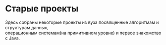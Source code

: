 # Старые проекты
Здесь собраны некоторые проекты из вуза посвященные алгоритмам и структурам данных,  
операционным системам(на примитивном уровне) и первое знакомство с Java.
